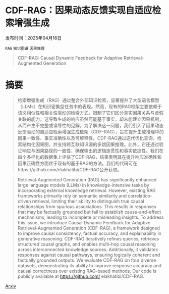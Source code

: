 # CDF-RAG：因果动态反馈实现自适应检索增强生成

发布时间：2025年04月16日

`RAG` `知识图谱` `因果推理`

> CDF-RAG: Causal Dynamic Feedback for Adaptive Retrieval-Augmented Generation

# 摘要

> 检索增强生成（RAG）通过整合外部知识检索，显著提升了大型语言模型（LLMs）在知识密集型任务中的表现。然而，现有的RAG框架主要依赖于语义相似性和相关性驱动的检索方式，限制了它们区分真实因果关系与虚假关联的能力。这导致生成的响应虽然可能基于事实，却未能建立因果机制，从而产生不完整或误导性的见解。为了解决这一问题，我们引入了因果动态反馈驱动的自适应检索增强生成框架（CDF-RAG），旨在提升生成推理中的因果一致性、事实准确性以及可解释性。CDF-RAG通过迭代优化查询、检索结构化因果图，并支持跨互联知识源的多跳因果推理。此外，它还通过验证响应与因果路径的一致性，确保输出的逻辑连贯性和事实依据性。我们在四个多样化的数据集上评估了CDF-RAG，结果表明其在提升响应准确性和因果正确性方面优于现有的基于RAG的方法。我们的代码可在https://github.com/elakhatibi/CDF-RAG公开获取。

> Retrieval-Augmented Generation (RAG) has significantly enhanced large language models (LLMs) in knowledge-intensive tasks by incorporating external knowledge retrieval. However, existing RAG frameworks primarily rely on semantic similarity and correlation-driven retrieval, limiting their ability to distinguish true causal relationships from spurious associations. This results in responses that may be factually grounded but fail to establish cause-and-effect mechanisms, leading to incomplete or misleading insights. To address this issue, we introduce Causal Dynamic Feedback for Adaptive Retrieval-Augmented Generation (CDF-RAG), a framework designed to improve causal consistency, factual accuracy, and explainability in generative reasoning. CDF-RAG iteratively refines queries, retrieves structured causal graphs, and enables multi-hop causal reasoning across interconnected knowledge sources. Additionally, it validates responses against causal pathways, ensuring logically coherent and factually grounded outputs. We evaluate CDF-RAG on four diverse datasets, demonstrating its ability to improve response accuracy and causal correctness over existing RAG-based methods. Our code is publicly available at https://github.com/ elakhatibi/CDF-RAG.

[Arxiv](https://arxiv.org/abs/2504.12560)